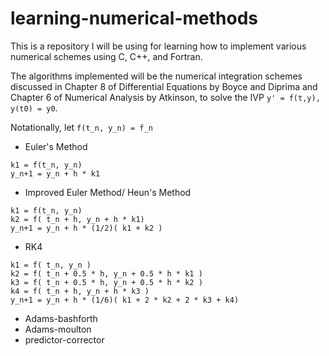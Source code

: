 # learning-numerical-methods

This is a repository I will be using for learning how to implement various numerical schemes using C, C++, and Fortran.

The algorithms implemented will be the numerical integration schemes discussed in Chapter 8 of Differential Equations by Boyce and Diprima and Chapter 6 of Numerical Analysis by Atkinson, to solve the IVP `y' = f(t,y), y(t0) = y0`.

Notationally, let `f(t_n, y_n) = f_n`


- Euler's Method

```
k1 = f(t_n, y_n)
y_n+1 = y_n + h * k1
```

- Improved Euler Method/ Heun's Method

```
k1 = f(t_n, y_n)
k2 = f( t_n + h, y_n + h * k1)
y_n+1 = y_n + h * (1/2)( k1 + k2 )
```

- RK4

```
k1 = f( t_n, y_n ) 
k2 = f( t_n + 0.5 * h, y_n + 0.5 * h * k1 )
k3 = f( t_n + 0.5 * h, y_n + 0.5 * h * k2 )
k4 = f( t_n + h, y_n + h * k3 )
y_n+1 = y_n + h * (1/6)( k1 + 2 * k2 + 2 * k3 + k4)
```

- Adams-bashforth
- Adams-moulton
- predictor-corrector
